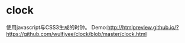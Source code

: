 # clock
使用javascript与CSS3生成的时钟。
Demo:http://htmlpreview.github.io/?https://github.com/wulfiyee/clock/blob/master/clock.html
